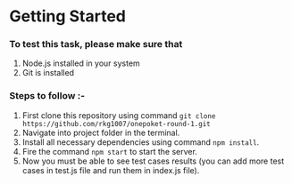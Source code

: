 # Getting Started

### To test this task, please make sure that

1. Node.js installed in your system
2. Git is installed

### Steps to follow :-

1. First clone this repository using command `git clone https://github.com/rkg1007/onepoket-round-1.git`
2. Navigate into project folder in the terminal.
3. Install all necessary dependencies using command `npm install`.
4. Fire the command `npm start` to start the server.
5. Now you must be able to see test cases results (you can add more test cases in test.js file and run them in index.js file).

